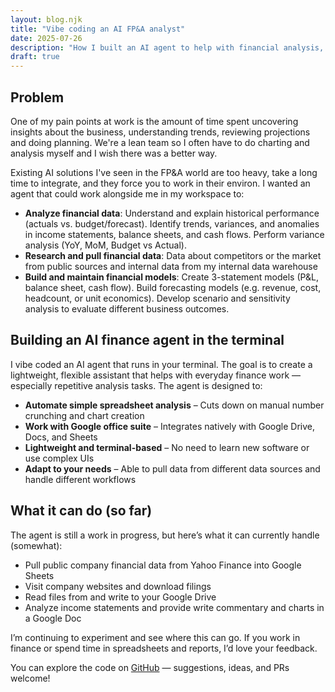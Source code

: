 ```yaml
---
layout: blog.njk
title: "Vibe coding an AI FP&A analyst"
date: 2025-07-26
description: "How I built an AI agent to help with financial analysis, modeling, and reporting using Autogen and Google Workspace integration."
draft: true
---
```


## Problem

One of my pain points at work is the amount of time spent uncovering insights about the business, understanding trends, reviewing projections and doing planning. We're a lean team so I often have to do charting and analysis myself and I wish there was a better way.

Existing AI solutions I've seen in the FP&A world are too heavy, take a long time to integrate, and they force you to work in their environ. I wanted an agent that could work alongside me in my workspace to:

* **Analyze financial data**: Understand and explain historical performance (actuals vs. budget/forecast). Identify trends, variances, and anomalies in income statements, balance sheets, and cash flows. Perform variance analysis (YoY, MoM, Budget vs Actual).
* **Research and pull financial data**: Data about competitors or the market from public sources and internal data from my internal data warehouse
* **Build and maintain financial models**: Create 3-statement models (P&L, balance sheet, cash flow). Build forecasting models (e.g. revenue, cost, headcount, or unit economics). Develop scenario and sensitivity analysis to evaluate different business outcomes.

## Building an AI finance agent in the terminal

I vibe coded an AI agent that runs in your terminal. The goal is to create a lightweight, flexible assistant that helps with everyday finance work — especially repetitive analysis tasks. The agent is designed to:

- **Automate simple spreadsheet analysis** – Cuts down on manual number crunching and chart creation
- **Work with Google office suite** – Integrates natively with Google Drive, Docs, and Sheets
- **Lightweight and terminal-based** – No need to learn new software or use complex UIs
- **Adapt to your needs** – Able to pull data from different data sources and handle different workflows

## What it can do (so far)

The agent is still a work in progress, but here’s what it can currently handle (somewhat):

- Pull public company financial data from Yahoo Finance into Google Sheets
- Visit company websites and download filings
- Read files from and write to your Google Drive
- Analyze income statements and provide write commentary and charts in a Google Doc 

I’m continuing to experiment and see where this can go. If you work in finance or spend time in spreadsheets and reports, I’d love your feedback.

You can explore the code on [GitHub](https://github.com/jyek/ai-finance-analyst) — suggestions, ideas, and PRs welcome!
